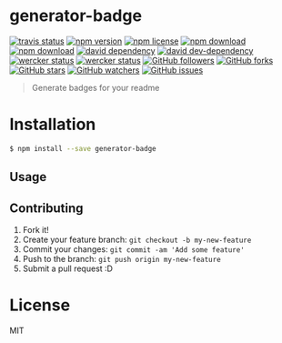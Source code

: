 # generator-badge

<!-- badge -->
[![travis status](https://img.shields.io/travis/tanhauhau/generator-badge.svg)](https://travis-ci.org/tanhauhau/generator-badge)
[![npm version](https://img.shields.io/npm/v/generator-badge.svg)](https://www.npmjs.com/package/generator-badge)
[![npm license](https://img.shields.io/npm/l/generator-badge.svg)](https://www.npmjs.com/package/generator-badge)
[![npm download](https://img.shields.io/npm/dm/generator-badge.svg)](https://www.npmjs.com/package/generator-badge)
[![npm download](https://img.shields.io/npm/dt/generator-badge.svg)](https://www.npmjs.com/package/generator-badge)
[![david dependency](https://img.shields.io/david/tanhauhau/generator-badge.svg)]()
[![david dev-dependency](https://img.shields.io/david/dev/tanhauhau/generator-badge.svg)]()
[![wercker status](https://app.wercker.com/status/15d1bfe55ec05c73b82704c4912f4323/s)](https://app.wercker.com/project/bykey/15d1bfe55ec05c73b82704c4912f4323)
[![wercker status](https://app.wercker.com/status/15d1bfe55ec05c73b82704c4912f4323/m)](https://app.wercker.com/project/bykey/15d1bfe55ec05c73b82704c4912f4323)
[![GitHub followers](https://img.shields.io/github/followers/tanhauhau.svg?style=social&label=Follow)](https://github.com/tanhauhau/generator-badge)
[![GitHub forks](https://img.shields.io/github/forks/tanhauhau/generator-badge.svg?style=social&label=Fork)](https://github.com/tanhauhau/generator-badge/fork)
[![GitHub stars](https://img.shields.io/github/stars/tanhauhau/generator-badge.svg?style=social&label=Star)](https://github.com/tanhauhau/generator-badge)
[![GitHub watchers](https://img.shields.io/github/watchers/tanhauhau/generator-badge.svg?style=social&label=Watch)](https://github.com/tanhauhau/generator-badge)
[![GitHub issues](https://img.shields.io/github/issues/tanhauhau/generator-badge.svg)](https://github.com/tanhauhau/generator-badge/issues)
<!-- endbadge -->

> Generate badges for your readme

# Installation

```bash
$ npm install --save generator-badge
```

## Usage



## Contributing

1. Fork it!
2. Create your feature branch: `git checkout -b my-new-feature`
3. Commit your changes: `git commit -am 'Add some feature'`
4. Push to the branch: `git push origin my-new-feature`
5. Submit a pull request :D

# License
MIT
